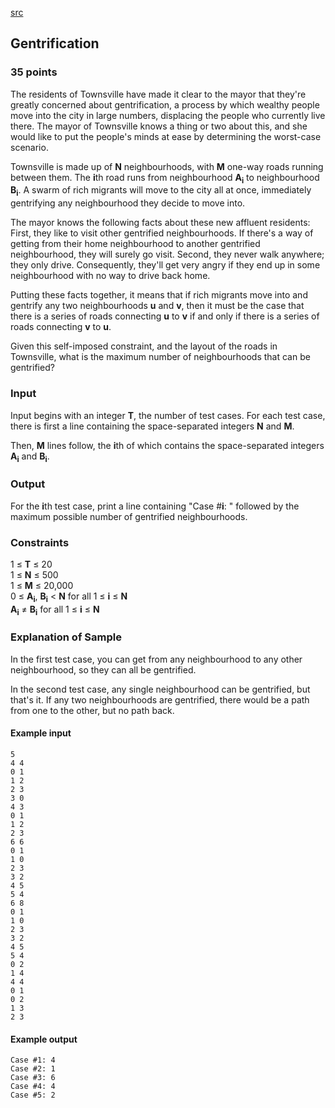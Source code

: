 [src](https://www.facebook.com/hackercup/problems.php?pid=847639175277938&round=890884524269795)

## Gentrification

### 35 points 

The residents of Townsville have made it clear to the mayor that they're
greatly concerned about gentrification, a process by which wealthy people move
into the city in large numbers, displacing the people who currently live
there. The mayor of Townsville knows a thing or two about this, and she would
like to put the people's minds at ease by determining the worst-case scenario.

Townsville is made up of **N** neighbourhoods, with **M** one-way roads
running between them. The **i**th road runs from neighbourhood
**A<sub>i</sub>** to neighbourhood **B<sub>i</sub>**. A swarm of rich migrants
will move to the city all at once, immediately gentrifying any neighbourhood
they decide to move into.

The mayor knows the following facts about these new affluent residents: First,
they like to visit other gentrified neighbourhoods. If there's a way of
getting from their home neighbourhood to another gentrified neighbourhood,
they will surely go visit. Second, they never walk anywhere; they only drive.
Consequently, they'll get very angry if they end up in some neighbourhood with
no way to drive back home.

Putting these facts together, it means that if rich migrants move into and
gentrify any two neighbourhoods **u** and **v**, then it must be the case that
there is a series of roads connecting **u** to **v** if and only if there is a
series of roads connecting **v** to **u**.

Given this self-imposed constraint, and the layout of the roads in Townsville,
what is the maximum number of neighbourhoods that can be gentrified?

### Input

Input begins with an integer **T**, the number of test cases. For each test
case, there is first a line containing the space-separated integers **N** and
**M**.

Then, **M** lines follow, the **i**th of which contains the space-separated
integers **A<sub>i</sub>** and **B<sub>i</sub>**.

### Output

For the **i**th test case, print a line containing "Case #**i**: " followed by
the maximum possible number of gentrified neighbourhoods.

### Constraints

1 ≤ **T** ≤ 20  
1 ≤ **N** ≤ 500  
1 ≤ **M** ≤ 20,000  
0 ≤ **A<sub>i</sub>**, **B<sub>i</sub>** < **N** for all 1 ≤ **i** ≤ **N**  
**A<sub>i</sub>** ≠ **B<sub>i</sub>** for all 1 ≤ **i** ≤ **N**   

### Explanation of Sample

In the first test case, you can get from any neighbourhood to any other
neighbourhood, so they can all be gentrified.

In the second test case, any single neighbourhood can be gentrified, but
that's it. If any two neighbourhoods are gentrified, there would be a path
from one to the other, but no path back.

#### Example input

```
5
4 4
0 1
1 2
2 3
3 0
4 3
0 1
1 2
2 3
6 6
0 1
1 0
2 3
3 2
4 5
5 4
6 8
0 1
1 0
2 3
3 2
4 5
5 4
0 2
1 4
4 4
0 1
0 2
1 3
2 3

```

#### Example output

```
Case #1: 4
Case #2: 1
Case #3: 6
Case #4: 4
Case #5: 2

```
